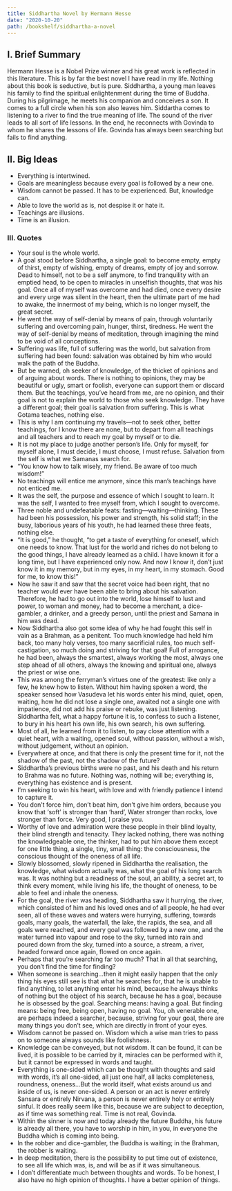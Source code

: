 ```yaml
---
title: Siddhartha Novel by Hermann Hesse
date: "2020-10-20"
path: /bookshelf/siddhartha-a-novel
---
```


## I. Brief Summary
Hermann Hesse is a Nobel Prize winner and his great work is reflected in this literature. This is by far the best novel I have read in my life. Nothing about this book is seductive, but is pure. Siddhartha, a young man leaves his family to find the spiritual enlightenment during the time of Buddha. During his pilgrimage, he meets his companion and conceives a son. It comes to a full circle when his son also leaves him. Siddartha comes to listening to a river to find the true meaning of life. The sound of the river leads to all sort of life lessons. In the end, he reconnects with Govinda to whom he shares the lessons of life. Govinda has always been searching but fails to find anything.

## II. Big Ideas
- Everything is intertwined.
- Goals are meaningless because every goal is followed by a new one.
- Wisdom cannot be passed. It has to be experienced. But, knowledge can.
- Able to love the world as is, not despise it or hate it.
- Teachings are illusions.
- Time is an illusion.

### III. Quotes
- Your soul is the whole world.
- A goal stood before Siddhartha, a single goal: to become empty, empty of thirst, empty of wishing, empty of dreams, empty of joy and sorrow. Dead to himself, not to be a self anymore, to find tranquility with an emptied head, to be open to miracles in unselfish thoughts, that was his goal. Once all of myself was overcome and had died, once every desire and every urge was silent in the heart, then the ultimate part of me had to awake, the innermost of my being, which is no longer myself, the great secret.
- He went the way of self-denial by means of pain, through voluntarily suffering and overcoming pain, hunger, thirst, tiredness. He went the way of self-denial by means of meditation, through imagining the mind to be void of all conceptions.
- Suffering was life, full of suffering was the world, but salvation from suffering had been found: salvation was obtained by him who would walk the path of the Buddha.
- But be warned, oh seeker of knowledge, of the thicket of opinions and of arguing about words. There is nothing to opinions, they may be beautiful or ugly, smart or foolish, everyone can support them or discard them. But the teachings, you’ve heard from me, are no opinion, and their goal is not to explain the world to those who seek knowledge. They have a different goal; their goal is salvation from suffering. This is what Gotama teaches, nothing else.
- This is why I am continuing my travels—not to seek other, better teachings, for I know there are none, but to depart from all teachings and all teachers and to reach my goal by myself or to die.
- It is not my place to judge another person’s life. Only for myself, for myself alone, I must decide, I must choose, I must refuse. Salvation from the self is what we Samanas search for.
- “You know how to talk wisely, my friend. Be aware of too much wisdom!”
- No teachings will entice me anymore, since this man’s teachings have not enticed me.
- It was the self, the purpose and essence of which I sought to learn. It was the self, I wanted to free myself from, which I sought to overcome.
- Three noble and undefeatable feats: fasting—waiting—thinking. These had been his possession, his power and strength, his solid staff; in the busy, laborious years of his youth, he had learned these three feats, nothing else.
- “It is good,” he thought, “to get a taste of everything for oneself, which one needs to know. That lust for the world and riches do not belong to the good things, I have already learned as a child. I have known it for a long time, but I have experienced only now. And now I know it, don’t just know it in my memory, but in my eyes, in my heart, in my stomach. Good for me, to know this!”
- Now he saw it and saw that the secret voice had been right, that no teacher would ever have been able to bring about his salvation. Therefore, he had to go out into the world, lose himself to lust and power, to woman and money, had to become a merchant, a dice-gambler, a drinker, and a greedy person, until the priest and Samana in him was dead.
- Now Siddhartha also got some idea of why he had fought this self in vain as a Brahman, as a penitent. Too much knowledge had held him back, too many holy verses, too many sacrificial rules, too much self-castigation, so much doing and striving for that goal! Full of arrogance, he had been, always the smartest, always working the most, always one step ahead of all others, always the knowing and spiritual one, always the priest or wise one.
- This was among the ferryman’s virtues one of the greatest: like only a few, he knew how to listen. Without him having spoken a word, the speaker sensed how Vasudeva let his words enter his mind, quiet, open, waiting, how he did not lose a single one, awaited not a single one with impatience, did not add his praise or rebuke, was just listening. Siddhartha felt, what a happy fortune it is, to confess to such a listener, to bury in his heart his own life, his own search, his own suffering.
- Most of all, he learned from it to listen, to pay close attention with a quiet heart, with a waiting, opened soul, without passion, without a wish, without judgement, without an opinion.
- Everywhere at once, and that there is only the present time for it, not the shadow of the past, not the shadow of the future?
- Siddhartha’s previous births were no past, and his death and his return to Brahma was no future. Nothing was, nothing will be; everything is, everything has existence and is present.
- I’m seeking to win his heart, with love and with friendly patience I intend to capture it.
- You don’t force him, don’t beat him, don’t give him orders, because you know that ‘soft’ is stronger than ‘hard’, Water stronger than rocks, love stronger than force. Very good, I praise you.
- Worthy of love and admiration were these people in their blind loyalty, their blind strength and tenacity. They lacked nothing, there was nothing the knowledgeable one, the thinker, had to put him above them except for one little thing, a single, tiny, small thing: the consciousness, the conscious thought of the oneness of all life.
- Slowly blossomed, slowly ripened in Siddhartha the realisation, the knowledge, what wisdom actually was, what the goal of his long search was. It was nothing but a readiness of the soul, an ability, a secret art, to think every moment, while living his life, the thought of oneness, to be able to feel and inhale the oneness.
- For the goal, the river was heading, Siddhartha saw it hurrying, the river, which consisted of him and his loved ones and of all people, he had ever seen, all of these waves and waters were hurrying, suffering, towards goals, many goals, the waterfall, the lake, the rapids, the sea, and all goals were reached, and every goal was followed by a new one, and the water turned into vapour and rose to the sky, turned into rain and poured down from the sky, turned into a source, a stream, a river, headed forward once again, flowed on once again.
- Perhaps that you’re searching far too much? That in all that searching, you don’t find the time for finding?
- When someone is searching...then it might easily happen that the only thing his eyes still see is that what he searches for, that he is unable to find anything, to let anything enter his mind, because he always thinks of nothing but the object of his search, because he has a goal, because he is obsessed by the goal. Searching means: having a goal. But finding means: being free, being open, having no goal. You, oh venerable one, are perhaps indeed a searcher, because, striving for your goal, there are many things you don’t see, which are directly in front of your eyes.
- Wisdom cannot be passed on. Wisdom which a wise man tries to pass on to someone always sounds like foolishness.
- Knowledge can be conveyed, but not wisdom. It can be found, it can be lived, it is possible to be carried by it, miracles can be performed with it, but it cannot be expressed in words and taught.
- Everything is one-sided which can be thought with thoughts and said with words, it’s all one-sided, all just one half, all lacks completeness, roundness, oneness...But the world itself, what exists around us and inside of us, is never one-sided. A person or an act is never entirely Sansara or entirely Nirvana, a person is never entirely holy or entirely sinful. It does really seem like this, because we are subject to deception, as if time was something real. Time is not real, Govinda.
- Within the sinner is now and today already the future Buddha, his future is already all there, you have to worship in him, in you, in everyone the Buddha which is coming into being.
- In the robber and dice-gambler, the Buddha is waiting; in the Brahman, the robber is waiting.
- In deep meditation, there is the possibility to put time out of existence, to see all life which was, is, and will be as if it was simultaneous.
- I don’t differentiate much between thoughts and words. To be honest, I also have no high opinion of thoughts. I have a better opinion of things.
